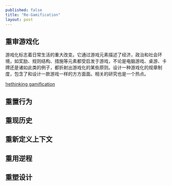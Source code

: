 ```yaml
---
published: false
title: "Re-Gamification"
layout: post
---
```



## 重审游戏化

游戏化标志着日常生活的重大改变。它通过游戏元素描述了经济，政治和社会环境，如奖励、规则结构、措施等元素都受启发于游戏，不论是电脑游戏、桌游、卡牌还是诸如此类的例子，都折射出游戏化的某些原则。设计一种游戏化的规章制度，包含了和设计一款游戏一样的方方面面。相关的研究也是一个热点。

[!rethinking gamification](http://gamification-research.org/2014/06/edited-volume-rethinking-gamification-out/)

## 重置行为

## 重现历史

## 重新定义上下文

## 重用逆程

## 重塑设计

